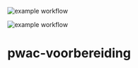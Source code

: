 ![example workflow](https://github.com/github/docs/actions/workflows/maven-tests.yaml/badge.svg)

![example workflow](https://github.com/github/docs/actions/workflows/storybook-tests.yaml/badge.svg)
# pwac-voorbereiding

